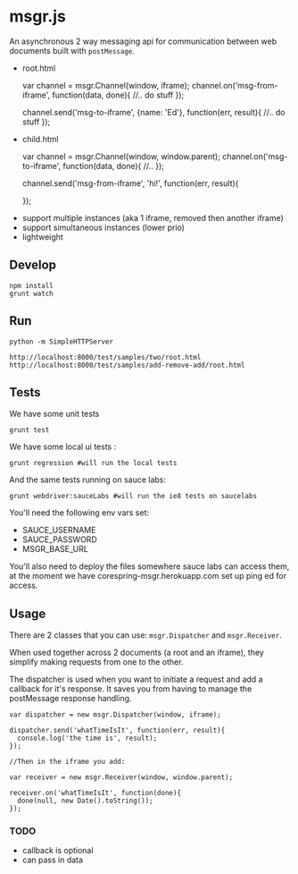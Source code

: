 # msgr.js

An asynchronous 2 way messaging api for communication between web documents built with `postMessage`.

- root.html

    var channel = msgr.Channel(window, iframe);
    channel.on('msg-from-iframe', function(data, done){
        //.. do stuff
    });

    channel.send('msg-to-iframe', {name: 'Ed'}, function(err, result){
        //.. do stuff
    });


- child.html

  var channel = msgr.Channel(window, window.parent);
  channel.on('msg-to-iframe', function(data, done){
      //..
  });

  channel.send('msg-from-iframe', 'hi!', function(err, result){

  });


* support multiple instances (aka 1 iframe, removed then another iframe)
* support simultaneous instances (lower prio)
* lightweight

## Develop

    npm install
    grunt watch

## Run

    python -m SimpleHTTPServer

    http://localhost:8000/test/samples/two/root.html
    http://localhost:8000/test/samples/add-remove-add/root.html

## Tests
We have some unit tests

    grunt test

We have some local ui tests :

    grunt regression #will run the local tests

And the same tests running on sauce labs:

    grunt webdriver:sauceLabs #will run the ie8 tests on saucelabs

You'll need the following env vars set:
* SAUCE_USERNAME
* SAUCE_PASSWORD
* MSGR_BASE_URL

You'll also need to deploy the files somewhere sauce labs can access them, at the moment we have corespring-msgr.herokuapp.com set up ping ed for access.


## Usage


There are 2 classes that you can use: `msgr.Dispatcher` and `msgr.Receiver`.

When used together across 2 documents (a root and an iframe), they simplify making requests from one to the other.

The dispatcher is used when you want to initiate a request and add a callback for it's response. It saves you from having to manage the postMessage response handling.

    var dispatcher = new msgr.Dispatcher(window, iframe);

    dispatcher.send('whatTimeIsIt', function(err, result){
      console.log('the time is', result);
    });

    //Then in the iframe you add:

    var receiver = new msgr.Receiver(window, window.parent);

    receiver.on('whatTimeIsIt', function(done){
      done(null, new Date().toString());
    });

### TODO

* callback is optional
* can pass in data
